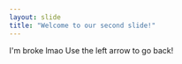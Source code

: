 ```yaml
---
layout: slide
title: "Welcome to our second slide!"
---
```

I'm broke lmao
Use the left arrow to go back!
